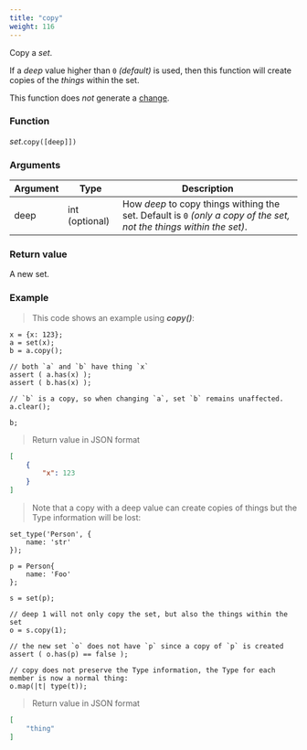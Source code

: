 ```yaml
---
title: "copy"
weight: 116
---
```


Copy a *set*.

If a *deep* value higher than `0` *(default)* is used, then this function will create copies of the *things* within the set.

This function does *not* generate a [change](../../../overview/changes).

### Function

*set*.`copy([deep]])`

### Arguments

Argument | Type | Description
-------- | ---- | -----------
deep | int (optional) | How *deep* to copy things withing the set. Default is `0` *(only a copy of the set, not the things within the set)*.

### Return value

A new set.

### Example

> This code shows an example using ***copy()***:

```thingsdb,json_response
x = {x: 123};
a = set(x);
b = a.copy();

// both `a` and `b` have thing `x`
assert ( a.has(x) );
assert ( b.has(x) );

// `b` is a copy, so when changing `a`, set `b` remains unaffected.
a.clear();

b;
```

> Return value in JSON format

```json
[
    {
        "x": 123
    }
]
```

> Note that a copy with a deep value can create copies of things but the Type information will be lost:

```thingsdb,json_response
set_type('Person', {
    name: 'str'
});

p = Person{
    name: 'Foo'
};

s = set(p);

// deep 1 will not only copy the set, but also the things within the set
o = s.copy(1);

// the new set `o` does not have `p` since a copy of `p` is created
assert ( o.has(p) == false );

// copy does not preserve the Type information, the Type for each member is now a normal thing:
o.map(|t| type(t));
```

> Return value in JSON format

```json
[
    "thing"
]
```


